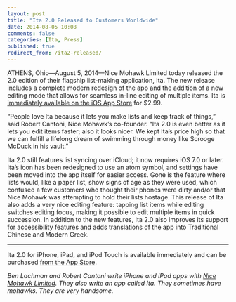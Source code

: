 ```yaml
---
layout: post
title: "Ita 2.0 Released to Customers Worldwide"
date: 2014-08-05 10:08
comments: false
categories: [Ita, Press]
published: true
redirect_from: /ita2-released/
---
```

ATHENS, Ohio—August 5, 2014—Nice Mohawk Limited today released the 2.0 edition of their flagship list-making application, Ita. The new release includes a complete modern redesign of the app and the addition of a new editing mode that allows for seamless in-line editing of multiple items. Ita is [immediately available on the iOS App Store](https://itunes.apple.com/us/app/ita-list-app-to-do-list-making./id528185276) for $2.99.

“People love Ita because it lets you make lists and keep track of things,” said Robert Cantoni, Nice Mohawk’s co-founder. “Ita 2.0 is even better as it lets you edit items faster; also it looks nicer. We kept Ita’s price high so that we can fulfill a lifelong dream of swimming through money like Scrooge McDuck in his vault.”

Ita 2.0 still features list syncing over iCloud; it now requires iOS 7.0 or later. Ita’s icon has been redesigned to use an atom symbol, and settings have been moved into the app itself for easier access. Gone is the feature where lists would, like a paper list, show signs of age as they were used, which confused a few customers who thought their phones were dirty and/or that Nice Mohawk was attempting to hold their lists hostage. This release of Ita also adds a very nice editing feature: tapping list items while editing switches editing focus, making it possible to edit multiple items in quick succession. In addition to the new features, Ita 2.0 also improves its support for accessibility features and adds translations of the app into Traditional Chinese and Modern Greek.

---

Ita 2.0 for iPhone, iPad, and iPod Touch is available immediately and can be purchased [from the App Store](https://itunes.apple.com/us/app/ita-list-app-to-do-list-making./id528185276).


*Ben Lachman and Robert Cantoni write iPhone and iPad apps with [Nice Mohawk Limited](http://nicemohawk.com). They also write an app called Ita. They sometimes have mohawks. They are very handsome.*
